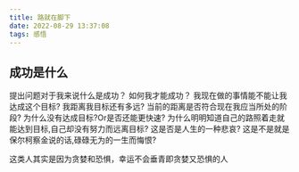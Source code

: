 ```yaml
---
title: 路就在脚下
date: 2022-08-29 13:37:08
tags: 感悟
---
```

## 成功是什么

提出问题对于我来说什么是成功？
如何我才能成功？
我现在做的事情能不能让我达成这个目标?
我距离我目标还有多远?
当前的距离是否符合现在我应当所处的阶段?
为什么没有达成目标?Or是否还能更快速?
为什么明明知道自己的路照着走就能达到目标,自己却没有努力而远离目标?
这是否是人生的一种悲哀?
这是不是就是保尔柯察金说的话,碌碌无为的一生而悔恨?

这类人其实是因为贪婪和恐惧，幸运不会垂青即贪婪又恐惧的人
